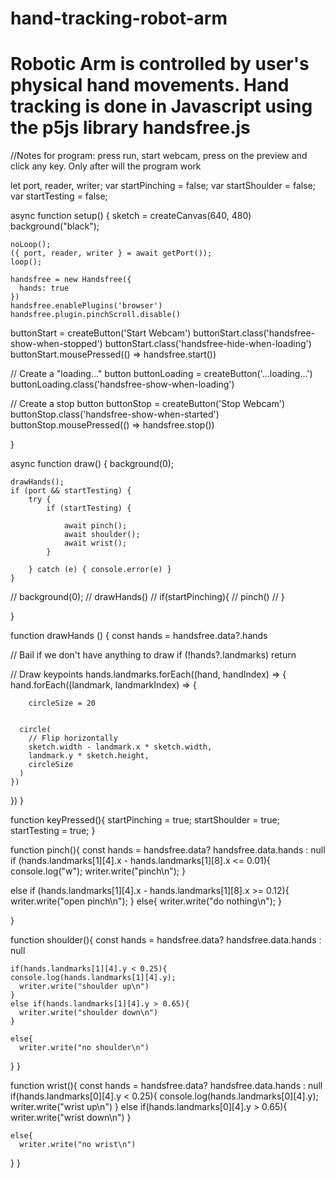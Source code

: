 # hand-tracking-robot-arm
# Robotic Arm is controlled by user's physical hand movements. Hand tracking is done in Javascript using the p5js library handsfree.js

//Notes for program: press run, start webcam, press on the preview and click any key. Only after will the program work

let port, reader, writer;
var startPinching = false;
var startShoulder = false;
var startTesting = false;

async function setup() {
	sketch = createCanvas(640, 480)
	background("black");
  

	noLoop();
	({ port, reader, writer } = await getPort());
	loop();
  
    handsfree = new Handsfree({
      hands: true
    })
    handsfree.enablePlugins('browser')
    handsfree.plugin.pinchScroll.disable()
  
  buttonStart = createButton('Start Webcam')
  buttonStart.class('handsfree-show-when-stopped')
  buttonStart.class('handsfree-hide-when-loading')
  buttonStart.mousePressed(() => handsfree.start())

  // Create a "loading..." button
  buttonLoading = createButton('...loading...')
  buttonLoading.class('handsfree-show-when-loading')

  // Create a stop button
  buttonStop = createButton('Stop Webcam')
  buttonStop.class('handsfree-show-when-started')
  buttonStop.mousePressed(() => handsfree.stop())
  
}

async function draw() {
    background(0);
  
    drawHands();
	if (port && startTesting) {
		try {
			if (startTesting) {
    
				await pinch();
                await shoulder();
                await wrist();
			}

		} catch (e) { console.error(e) }
	}
  

  // background(0);
  // drawHands()
  // if(startPinching){
  //   pinch()
  // }
  
}

function drawHands () {
  const hands = handsfree.data?.hands
  
  // Bail if we don't have anything to draw
  if (!hands?.landmarks) return
  
  // Draw keypoints
  hands.landmarks.forEach((hand, handIndex) => {
    hand.forEach((landmark, landmarkIndex) => {

        circleSize = 20
  
      
      circle(
        // Flip horizontally
        sketch.width - landmark.x * sketch.width,
        landmark.y * sketch.height,
        circleSize
      )
    })
  })
}

function keyPressed(){
  startPinching = true;
  startShoulder = true;
  startTesting = true;
}

function pinch(){
  const hands = handsfree.data? handsfree.data.hands : null
  if (hands.landmarks[1][4].x - hands.landmarks[1][8].x <= 0.01){
    console.log("w");
    writer.write("pinch\n");
  }
  
   else if (hands.landmarks[1][4].x - hands.landmarks[1][8].x >= 0.12){
         writer.write("open pinch\n");
			}
  else{
   writer.write("do nothing\n");
  }

}

function shoulder(){
    const hands = handsfree.data? handsfree.data.hands : null

    if(hands.landmarks[1][4].y < 0.25){
    console.log(hands.landmarks[1][4].y);
      writer.write("shoulder up\n")
    }
    else if(hands.landmarks[1][4].y > 0.65){
      writer.write("shoulder down\n")
    }
  
    else{
      writer.write("no shoulder\n")
}
}

function wrist(){
    const hands = handsfree.data? handsfree.data.hands : null
    if(hands.landmarks[0][4].y < 0.25){
    console.log(hands.landmarks[0][4].y);
      writer.write("wrist up\n")
    }
    else if(hands.landmarks[0][4].y > 0.65){
      writer.write("wrist down\n")
    }
  
    else{
      writer.write("no wrist\n")
}
}

